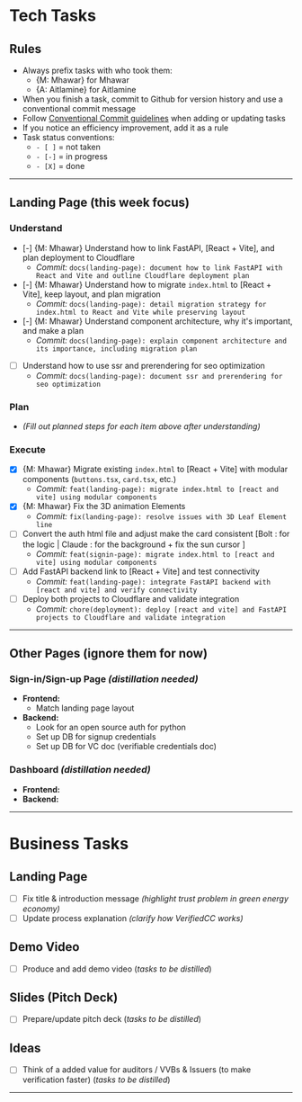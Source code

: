 # Tech Tasks

## Rules
- Always prefix tasks with who took them:  
  - {M: Mhawar} for Mhawar  
  - {A: Aitlamine} for Aitlamine  
- When you finish a task, commit to Github for version history and use a conventional commit message  
- Follow [Conventional Commit guidelines](https://www.conventionalcommits.org/en/v1.0.0/) when adding or updating tasks  
- If you notice an efficiency improvement, add it as a rule  
- Task status conventions:  
  - `- [ ]` = not taken  
  - `- [-]` = in progress  
  - `- [X]` = done  

***

## Landing Page (this week focus)

### Understand
- [-] {M: Mhawar} Understand how to link FastAPI, [React + Vite], and plan deployment to Cloudflare  
  - _Commit:_ `docs(landing-page): document how to link FastAPI with React and Vite and outline Cloudflare deployment plan`
- [-] {M: Mhawar} Understand how to migrate `index.html` to [React + Vite], keep layout, and plan migration  
  - _Commit:_ `docs(landing-page): detail migration strategy for index.html to React and Vite while preserving layout`
- [-] {M: Mhawar} Understand component architecture, why it's important, and make a plan  
  - _Commit:_ `docs(landing-page): explain component architecture and its importance, including migration plan`
- [ ] Understand how to use ssr and prerendering for seo optimization
  - _Commit:_ `docs(landing-page): document ssr and prerendering for seo optimization`


### Plan
- _(Fill out planned steps for each item above after understanding)_

### Execute
- [x] {M: Mhawar} Migrate existing `index.html` to [React + Vite] with modular components (`buttons.tsx`, `card.tsx`, etc.)  
  - _Commit:_ `feat(landing-page): migrate index.html to [react and vite] using modular components`
- [x] {M: Mhawar} Fix the 3D animation Elements 
  - _Commit:_ `fix(landing-page): resolve issues with 3D Leaf Element line`
- [ ] Convert the auth html file and adjust make the card consistent [Bolt : for the logic | Claude : for the background + fix the sun cursor ] 
  - _Commit:_ `feat(signin-page): migrate index.html to [react and vite] using modular components`
- [ ] Add FastAPI backend link to [React + Vite] and test connectivity  
  - _Commit:_ `feat(landing-page): integrate FastAPI backend with [react and vite] and verify connectivity`
- [ ] Deploy both projects to Cloudflare and validate integration  
  - _Commit:_ `chore(deployment): deploy [react and vite] and FastAPI projects to Cloudflare and validate integration`

***

## Other Pages (ignore them for now)

### Sign-in/Sign-up Page _(distillation needed)_
- **Frontend:**  
  - Match landing page layout
- **Backend:**  
  - Look for an open source auth for python
  - Set up DB for signup credentials  
  - Set up DB for VC doc (verifiable credentials doc)

### Dashboard _(distillation needed)_
- **Frontend:**  
- **Backend:**  

***

# Business Tasks

## Landing Page
- [ ] Fix title & introduction message _(highlight trust problem in green energy economy)_
- [ ] Update process explanation _(clarify how VerifiedCC works)_

## Demo Video
- [ ] Produce and add demo video (_tasks to be distilled_)

## Slides (Pitch Deck)
- [ ] Prepare/update pitch deck (_tasks to be distilled_)

## Ideas
- [ ] Think of a added value for auditors / VVBs & Issuers (to make verification faster) (_tasks to be distilled_)


***